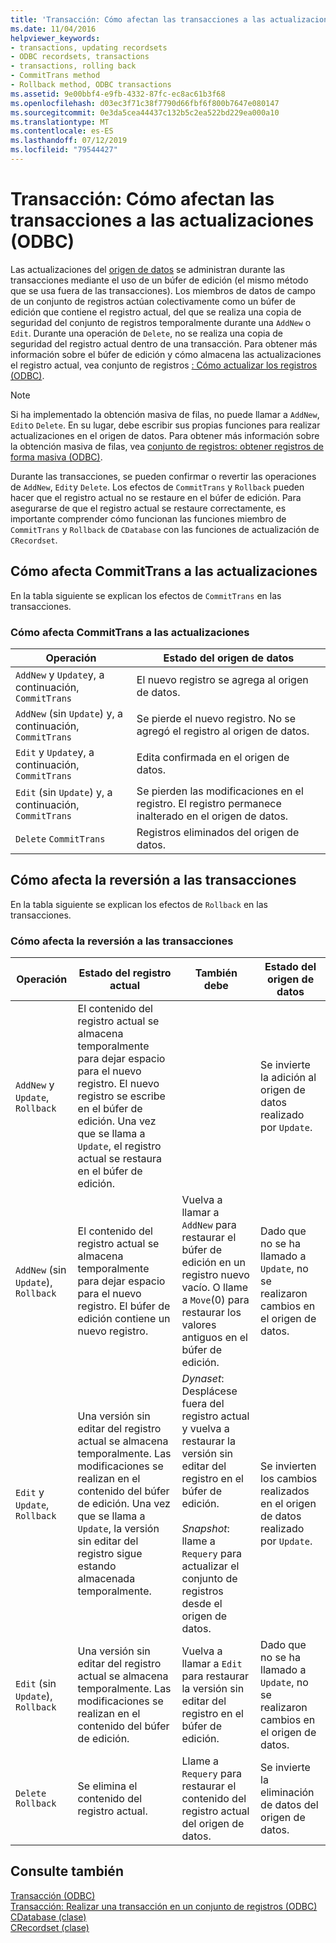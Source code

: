 ```yaml
---
title: 'Transacción: Cómo afectan las transacciones a las actualizaciones (ODBC)'
ms.date: 11/04/2016
helpviewer_keywords:
- transactions, updating recordsets
- ODBC recordsets, transactions
- transactions, rolling back
- CommitTrans method
- Rollback method, ODBC transactions
ms.assetid: 9e00bbf4-e9fb-4332-87fc-ec8ac61b3f68
ms.openlocfilehash: d03ec3f71c38f7790d66fbf6f800b7647e080147
ms.sourcegitcommit: 0e3da5cea44437c132b5c2ea522bd229ea000a10
ms.translationtype: MT
ms.contentlocale: es-ES
ms.lasthandoff: 07/12/2019
ms.locfileid: "79544427"
---
```

# <a name="transaction-how-transactions-affect-updates-odbc"></a>Transacción: Cómo afectan las transacciones a las actualizaciones (ODBC)

Las actualizaciones del [origen de datos](../../data/odbc/data-source-odbc.md) se administran durante las transacciones mediante el uso de un búfer de edición (el mismo método que se usa fuera de las transacciones). Los miembros de datos de campo de un conjunto de registros actúan colectivamente como un búfer de edición que contiene el registro actual, del que se realiza una copia de seguridad del conjunto de registros temporalmente durante una `AddNew` o `Edit`. Durante una operación de `Delete`, no se realiza una copia de seguridad del registro actual dentro de una transacción. Para obtener más información sobre el búfer de edición y cómo almacena las actualizaciones el registro actual, vea conjunto de registros [: Cómo actualizar los registros (ODBC)](../../data/odbc/recordset-how-recordsets-update-records-odbc.md).

> [!NOTE]
>  Si ha implementado la obtención masiva de filas, no puede llamar a `AddNew`, `Edit`o `Delete`. En su lugar, debe escribir sus propias funciones para realizar actualizaciones en el origen de datos. Para obtener más información sobre la obtención masiva de filas, vea [conjunto de registros: obtener registros de forma masiva (ODBC)](../../data/odbc/recordset-fetching-records-in-bulk-odbc.md).

Durante las transacciones, se pueden confirmar o revertir las operaciones de `AddNew`, `Edit`y `Delete`. Los efectos de `CommitTrans` y `Rollback` pueden hacer que el registro actual no se restaure en el búfer de edición. Para asegurarse de que el registro actual se restaure correctamente, es importante comprender cómo funcionan las funciones miembro de `CommitTrans` y `Rollback` de `CDatabase` con las funciones de actualización de `CRecordset`.

##  <a name="how-committrans-affects-updates"></a><a name="_core_how_committrans_affects_updates"></a>Cómo afecta CommitTrans a las actualizaciones

En la tabla siguiente se explican los efectos de `CommitTrans` en las transacciones.

### <a name="how-committrans-affects-updates"></a>Cómo afecta CommitTrans a las actualizaciones

|Operación|Estado del origen de datos|
|---------------|---------------------------|
|`AddNew` y `Update`y, a continuación, `CommitTrans`|El nuevo registro se agrega al origen de datos.|
|`AddNew` (sin `Update`) y, a continuación, `CommitTrans`|Se pierde el nuevo registro. No se agregó el registro al origen de datos.|
|`Edit` y `Update`y, a continuación, `CommitTrans`|Edita confirmada en el origen de datos.|
|`Edit` (sin `Update`) y, a continuación, `CommitTrans`|Se pierden las modificaciones en el registro. El registro permanece inalterado en el origen de datos.|
|`Delete` `CommitTrans`|Registros eliminados del origen de datos.|

##  <a name="how-rollback-affects-transactions"></a><a name="_core_how_rollback_affects_updates"></a>Cómo afecta la reversión a las transacciones

En la tabla siguiente se explican los efectos de `Rollback` en las transacciones.

### <a name="how-rollback-affects-transactions"></a>Cómo afecta la reversión a las transacciones

|Operación|Estado del registro actual|También debe|Estado del origen de datos|
|---------------|------------------------------|-------------------|---------------------------|
|`AddNew` y `Update`, `Rollback`|El contenido del registro actual se almacena temporalmente para dejar espacio para el nuevo registro. El nuevo registro se escribe en el búfer de edición. Una vez que se llama a `Update`, el registro actual se restaura en el búfer de edición.||Se invierte la adición al origen de datos realizado por `Update`.|
|`AddNew` (sin `Update`), `Rollback`|El contenido del registro actual se almacena temporalmente para dejar espacio para el nuevo registro. El búfer de edición contiene un nuevo registro.|Vuelva a llamar a `AddNew` para restaurar el búfer de edición en un registro nuevo vacío. O llame a `Move`(0) para restaurar los valores antiguos en el búfer de edición.|Dado que no se ha llamado a `Update`, no se realizaron cambios en el origen de datos.|
|`Edit` y `Update`, `Rollback`|Una versión sin editar del registro actual se almacena temporalmente. Las modificaciones se realizan en el contenido del búfer de edición. Una vez que se llama a `Update`, la versión sin editar del registro sigue estando almacenada temporalmente.|*Dynaset*: Desplácese fuera del registro actual y vuelva a restaurar la versión sin editar del registro en el búfer de edición.<br /><br /> *Snapshot*: llame a `Requery` para actualizar el conjunto de registros desde el origen de datos.|Se invierten los cambios realizados en el origen de datos realizado por `Update`.|
|`Edit` (sin `Update`), `Rollback`|Una versión sin editar del registro actual se almacena temporalmente. Las modificaciones se realizan en el contenido del búfer de edición.|Vuelva a llamar a `Edit` para restaurar la versión sin editar del registro en el búfer de edición.|Dado que no se ha llamado a `Update`, no se realizaron cambios en el origen de datos.|
|`Delete` `Rollback`|Se elimina el contenido del registro actual.|Llame a `Requery` para restaurar el contenido del registro actual del origen de datos.|Se invierte la eliminación de datos del origen de datos.|

## <a name="see-also"></a>Consulte también

[Transacción (ODBC)](../../data/odbc/transaction-odbc.md)<br/>
[Transacción: Realizar una transacción en un conjunto de registros (ODBC)](../../data/odbc/transaction-performing-a-transaction-in-a-recordset-odbc.md)<br/>
[CDatabase (clase)](../../mfc/reference/cdatabase-class.md)<br/>
[CRecordset (clase)](../../mfc/reference/crecordset-class.md)
